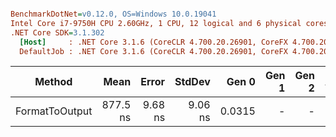 ``` ini

BenchmarkDotNet=v0.12.0, OS=Windows 10.0.19041
Intel Core i7-9750H CPU 2.60GHz, 1 CPU, 12 logical and 6 physical cores
.NET Core SDK=3.1.302
  [Host]     : .NET Core 3.1.6 (CoreCLR 4.700.20.26901, CoreFX 4.700.20.31603), X64 RyuJIT
  DefaultJob : .NET Core 3.1.6 (CoreCLR 4.700.20.26901, CoreFX 4.700.20.31603), X64 RyuJIT


```
|         Method |     Mean |   Error |  StdDev |  Gen 0 | Gen 1 | Gen 2 | Allocated |
|--------------- |---------:|--------:|--------:|-------:|------:|------:|----------:|
| FormatToOutput | 877.5 ns | 9.68 ns | 9.06 ns | 0.0315 |     - |     - |     200 B |
